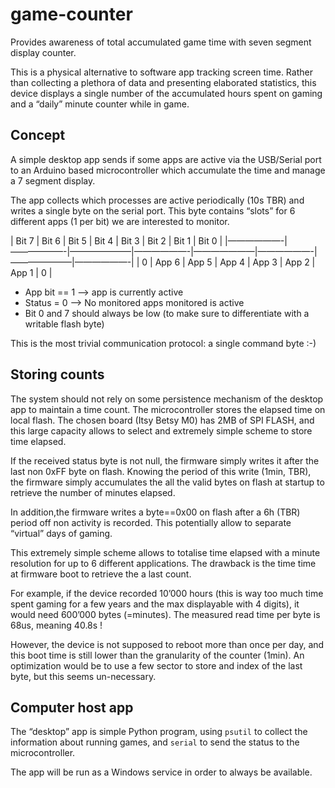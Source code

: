 # game-counter

Provides awareness of total accumulated game time with seven segment display counter.

This is a physical alternative to software app tracking screen time. Rather than collecting a plethora of data and presenting elaborated statistics, this device displays a single number of the accumulated hours spent on gaming and a “daily” minute counter while in game.

## Concept

A simple desktop app sends if some apps are active via the USB/Serial port to an Arduino based microcontroller which accumulate the time and manage a 7 segment display.

The app collects which processes are active periodically (10s TBR) and writes a single byte on the serial port. This byte contains “slots” for 6 different apps (1 per bit) we are interested to monitor.

| Bit 7 | Bit 6 | Bit 5 | Bit 4 | Bit 3 | Bit 2 | Bit 1 | Bit 0 |
|——————-|——————-|———————|——————-|———————|——————-|———————|——————-|
|   0   | App 6 | App 5 | App 4 | App 3 | App 2 | App 1 |   0   |

  - App bit == 1 —> app is currently active
  - Status = 0 —> No monitored apps monitored is active
  - Bit 0 and 7 should always be low (to make sure to differentiate with a writable flash byte)

This is the most trivial communication protocol: a single command byte :-) 

## Storing counts

The system should not rely on some persistence mechanism of the desktop app to maintain a time count. The microcontroller stores the elapsed time on local flash. The chosen board (Itsy Betsy M0) has 2MB of SPI FLASH, and this large capacity allows to select and extremely simple scheme to store time elapsed.

If the received status byte is not null, the firmware simply writes it after the last non 0xFF byte on flash. Knowing the period of this write (1min, TBR), the firmware simply accumulates the all the valid bytes on flash at startup to retrieve the number of minutes elapsed.

In addition,the firmware writes a byte==0x00 on flash after a 6h (TBR) period off non activity is recorded. This potentially allow to separate “virtual” days of gaming.

This extremely simple scheme allows to totalise time elapsed with a minute resolution for up to 6 different applications. The drawback is the time time at firmware boot to retrieve the a last count.

For example, if the device recorded 10’000 hours (this is way too much time spent gaming for a few years and the max displayable with 4 digits), it would need 600’000 bytes (=minutes). The measured read time per byte is 68us, meaning 40.8s !

However, the device is not supposed to reboot more than once per day, and this boot time is still lower than the granularity of the counter (1min). An optimization would be to use a few sector to store and index of the last byte, but this seems un-necessary.

## Computer host app

The “desktop” app is simple Python program, using `psutil` to collect the information about running games, and `serial` to send the status to the microcontroller.

The app will be run as a Windows service in order to always be available.




